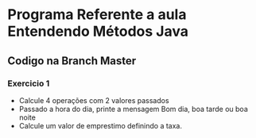 # Programa Referente a aula Entendendo Métodos Java

## Codigo na Branch Master

### Exercicio 1
- Calcule 4 operações com 2 valores passados
- Passado a hora do dia, printe a mensagem Bom dia, boa tarde ou boa noite
- Calcule um valor de emprestimo definindo a taxa.
